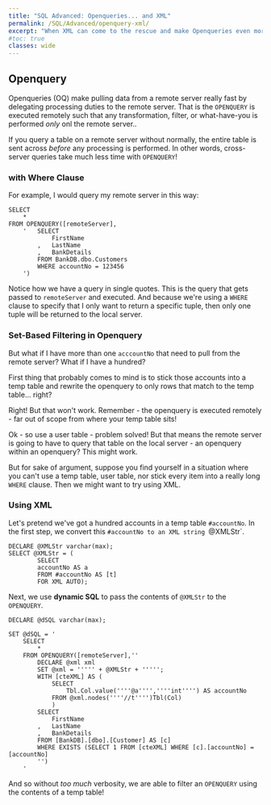 ```yaml
---
title: "SQL Advanced: Openqueries... and XML"
permalink: /SQL/Advanced/openquery-xml/
excerpt: "When XML can come to the rescue and make Openqueries even more fun in SQL"
#toc: true
classes: wide
---
```


## Openquery

Openqueries (OQ) make pulling data from a remote server really fast by delegating processing duties to the remote server.
That is the `OPENQUERY` is executed remotely such that any transformation, filter, or what-have-you is performed _only_ onl the remote server..

If you query a table on a remote server without normally, the entire table is sent across _before_ any processing is performed. 
In other words, cross-server queries take much less time with `OPENQUERY`!

### with Where Clause

For example, I would query my remote server in this way:

```
SELECT
	*
FROM OPENQUERY([remoteServer],
	'	SELECT 
			FirstName
		,	LastName
		,	BankDetails 
		FROM BankDB.dbo.Customers 
		WHERE accountNo = 123456
	')
```

Notice how we have a query in single quotes. This is the query that gets passed to `remoteServer` and executed.
And because we're using a `WHERE` clause to specify that I only want to return a specific tuple, then only one tuple will be returned to the local server.

### Set-Based Filtering in Openquery

But what if I have more than one `acccountNo` that need to pull from the remote server? 
What if I have a hundred?

First thing that probably comes to mind is to stick those accounts into a temp table and rewrite the openquery to only rows that match to the temp table... right?

Right! But that won't work. Remember - the openquery is executed remotely - far out of scope from where your temp table sits!

Ok - so use a user table - problem solved!
But that means the remote server is going to have to query that table on the local server - an openquery within an openquery?
This might work.

But for sake of argument, suppose you find yourself in a situation where you can't use a temp table, user table, nor stick every item into a really long `WHERE` clause.
Then we might want to try using XML.

### Using XML

Let's pretend we've got a hundred accounts in a temp table `#accountNo`.
In the first step, we convert this `#accountNo to an XML string `@XMLStr`.

```
DECLARE @XMLStr varchar(max);
SELECT @XMLStr = (
		SELECT 
		accountNo AS a 
		FROM #accountNo AS [t] 
		FOR XML AUTO);
```

Next, we use  __dynamic SQL__ to pass the contents of  `@XMLStr` to the `OPENQUERY`.

```
DECLARE @dSQL varchar(max);

SET @dSQL = '
	SELECT 
		*
	FROM OPENQUERY([remoteServer],''
		DECLARE @xml xml
		SET @xml = ''''' + @XMLStr + ''''';
		WITH [cteXML] AS (
			SELECT
				Tbl.Col.value(''''@a'''',''''int'''') AS accountNo
			FROM @xml.nodes(''''//t'''')Tbl(Col)
			)
		SELECT
			FirstName
		,	LastName
		,	BankDetails
		FROM [BankDB].[dbo].[Customer] AS [c]
		WHERE EXISTS (SELECT 1 FROM [cteXML] WHERE [c].[accountNo] = [accountNo]
		'')
	'
```

And so without _too much_ verbosity, we are able to filter an `OPENQUERY` using the contents of a temp table!


